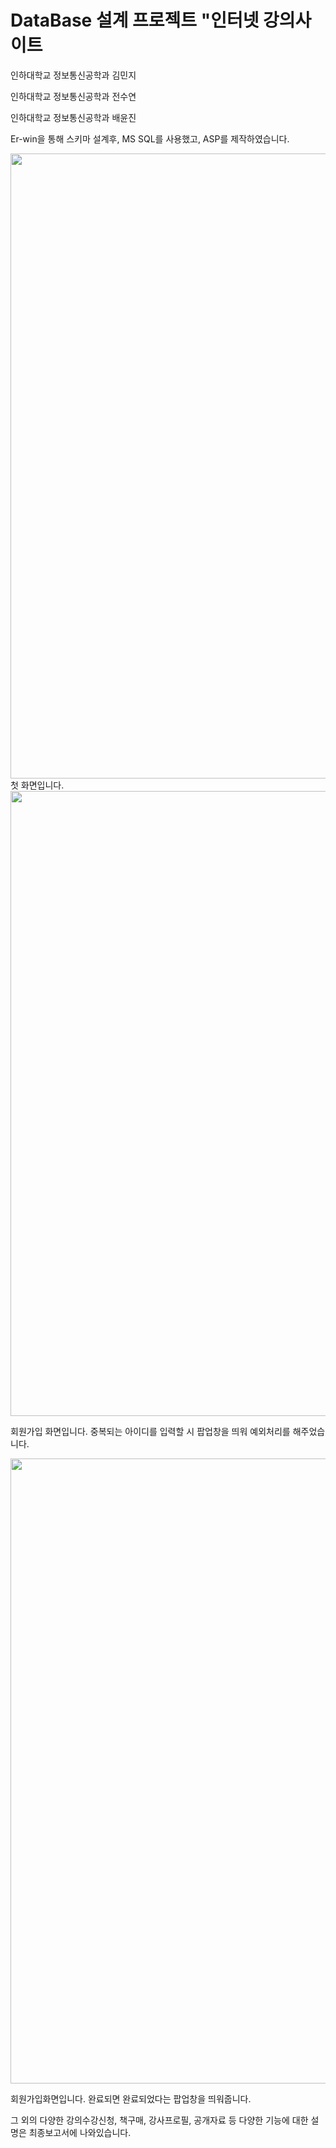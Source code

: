 # DataBase 설계 프로젝트 "인터넷 강의사이트 


인하대학교 정보통신공학과 김민지

인하대학교 정보통신공학과 전수연

인하대학교 정보통신공학과 배윤진

Er-win을 통해 스키마 설계후, MS SQL를 사용했고, ASP를 제작하였습니다.


<div>
  <img width="1000" src="https://user-images.githubusercontent.com/52990629/70312076-35f93500-1856-11ea-9f03-a190a223f645.png">
  
  </div>
  첫 화면입니다.
  
  <div>
    <img width="1000" src="https://user-images.githubusercontent.com/52990629/70312181-6d67e180-1856-11ea-9946-3562b8713c2a.png">
  
  </div>
  
 회원가입 화면입니다. 중복되는 아이디를 입력할 시 팝업창을 띄워 예외처리를 해주었습니다.
 
  <div>
    <img width="1000" src="https://user-images.githubusercontent.com/52990629/70312186-6f31a500-1856-11ea-8ebc-f646a77f3d43.png">
  
  </div>
  
  회원가입화면입니다. 완료되면 완료되었다는 팝업창을 띄워줍니다.
  
  
  그 외의 다양한 강의수강신청, 책구매, 강사프로필, 공개자료 등 다양한 기능에 대한 설명은 최종보고서에 나와있습니다.

